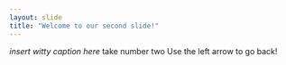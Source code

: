 ```yaml
---
layout: slide
title: "Welcome to our second slide!"
---
```

*insert witty caption here*
take number two
Use the left arrow to go back!
